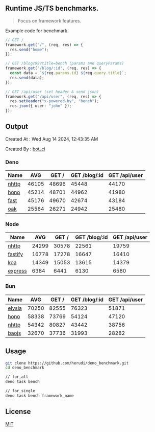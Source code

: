 ## Runtime JS/TS benchmarks.

> Focus on framework features.

Example code for benchmark.
```ts
// GET /
framework.get("/", (req, res) => {
  res.send("home");
});

// GET /blog/99?title=bench (params and queryParams)
framework.get("/blog/:id", (req, res) => {
  const data = `${req.params.id} ${req.query.title}`;
  res.send(data);
});

// GET /api/user (set header & send json)
framework.get("/api/user", (req, res) => {
  res.setHeader("x-powered-by", "bench");
  res.json({ user: "john" });
});
```

## Output
Created At : Wed Aug 14 2024, 12:43:35 AM

Created By : [bot_ci](https://github.com/herudi/deno_benchmarks/commits?author=github-actions%5Bbot%5D)


### Deno
|Name|AVG|GET /|GET /blog/:id|GET /api/user|
|----|----|----|----|----|
|[nhttp](https://github.com/nhttp/nhttp)|46105|48696|45448|44170|
|[hono](https://github.com/honojs/hono)|45214|48701|44962|41980|
|[fast](https://github.com/danteissaias/fast)|45176|49670|42674|43184|
|[oak](https://github.com/oakserver/oak)|25564|26271|24942|25480|
  


### Node
|Name|AVG|GET /|GET /blog/:id|GET /api/user|
|----|----|----|----|----|
|[nhttp](https://github.com/nhttp/nhttp)|24299|30578|22561|19759|
|[fastify](https://github.com/fastify/fastify)|16778|17278|16647|16410|
|[koa](https://github.com/koajs/koa)|14349|15053|13615|14379|
|[express](https://github.com/expressjs/express)|6384|6441|6130|6580|
  


### Bun
|Name|AVG|GET /|GET /blog/:id|GET /api/user|
|----|----|----|----|----|
|[elysia](https://github.com/elysiajs/elysia)|70250|82555|76323|51871|
|[hono](https://github.com/honojs/hono)|58338|73769|54124|47120|
|[nhttp](https://github.com/nhttp/nhttp)|54342|80827|43442|38756|
|[baojs](https://github.com/mattreid1/baojs)|32670|37736|31993|28282|
  



## Usage

```bash
git clone https://github.com/herudi/deno_benchmark.git
cd deno_benchmark

// for_all
deno task bench

// for_single
deno task bench framework_name
```

## License

[MIT](LICENSE)

